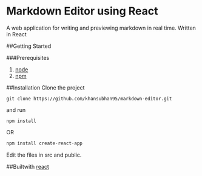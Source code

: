 # Markdown Editor using React

A web application for writing and previewing markdown in real time. Written in React

##Getting Started

###Prerequisites

1. [node](https://nodejs.org/en/)
2. [npm](https://www.npmjs.com)

##Installation
Clone the project 

```git
git clone https://github.com/khansubhan95/markdown-editor.git
```

and run 

```
npm install
```

OR

```javascript
npm install create-react-app
```
Edit the files in src and public.

##Builtwith
[react](https://facebook.github.io/react/)   